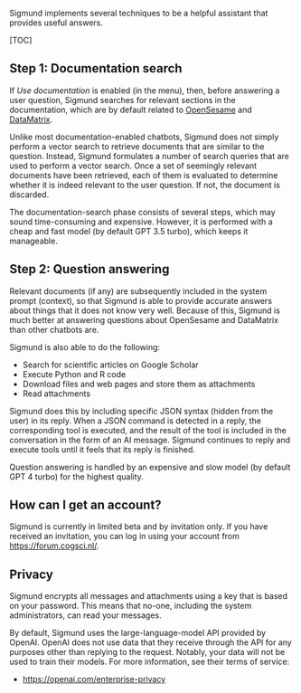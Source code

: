 Sigmund implements several techniques to be a helpful assistant that provides useful answers.

[TOC]

## Step 1: Documentation search

If *Use documentation* is enabled (in the menu), then, before answering a user question, Sigmund searches for relevant sections in the documentation, which are by default related to [OpenSesame](https://osdoc.cogsci.nl/) and [DataMatrix](https://pydatamatrix.eu). 

Unlike most documentation-enabled chatbots, Sigmund does not simply perform a vector search to retrieve documents that are similar to the question. Instead, Sigmund formulates a number of search queries that are used to perform a vector search. Once a set of seemingly relevant documents have been retrieved, each of them is evaluated to determine whether it is indeed relevant to the user question. If not, the document is discarded.

The documentation-search phase consists of several steps, which may sound time-consuming and expensive. However, it is performed with a cheap and fast model (by default GPT 3.5 turbo), which keeps it manageable.


## Step 2: Question answering

Relevant documents (if any) are subsequently included in the system prompt (context), so that Sigmund is able to provide accurate answers about things that it does not know very well. Because of this, Sigmund is much better at answering questions about OpenSesame and DataMatrix than other chatbots are.

Sigmund is also able to do the following:

- Search for scientific articles on Google Scholar
- Execute Python and R code
- Download files and web pages and store them as attachments
- Read attachments

Sigmund does this by including specific JSON syntax (hidden from the user) in its reply. When a JSON command is detected in a reply, the corresponding tool is executed, and the result of the tool is included in the conversation in the form of an AI message. Sigmund continues to reply and execute tools until it feels that its reply is finished.

Question answering is handled by an expensive and slow model (by default GPT 4 turbo) for the highest quality.


## How can I get an account?

Sigmund is currently in limited beta and by invitation only. If you have received an invitation, you can log in using your account from <https://forum.cogsci.nl/>. 


## Privacy

Sigmund encrypts all messages and attachments using a key that is based on your password. This means that no-one, including the system administrators, can read your messages.

By default, Sigmund uses the large-language-model API provided by OpenAI. OpenAI does not use data that they receive through the API for any purposes other than replying to the request. Notably, your data will not be used to train their models. For more information, see their terms of service:

- <https://openai.com/enterprise-privacy>
